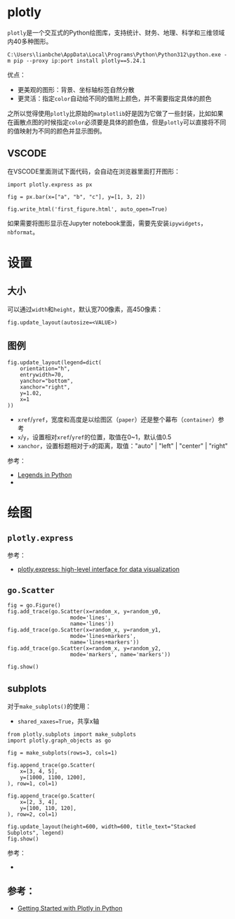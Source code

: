 #  plotly

`plotly`是一个交互式的Python绘图库，支持统计、财务、地理、科学和三维领域内40多种图形。

```
C:\Users\lianbche\AppData\Local\Programs\Python\Python312\python.exe -m pip --proxy ip:port install plotly==5.24.1
```

优点：

- 更美观的图形：背景、坐标轴标签自然分散
- 更灵活：指定`color`自动给不同的值附上颜色，并不需要指定具体的颜色

之所以觉得使用`plotly`比原始的`matplotlib`好是因为它做了一些封装，比如如果在画散点图的时候指定`color`必须要是具体的颜色值，但是`plotly`可以直接将不同的值映射为不同的颜色并显示图例。


## VSCODE

在VSCODE里面测试下面代码，会自动在浏览器里面打开图形：

```
import plotly.express as px

fig = px.bar(x=["a", "b", "c"], y=[1, 3, 2])

fig.write_html('first_figure.html', auto_open=True)
```

如果需要将图形显示在Jupyter notebook里面，需要先安装`ipywidgets`，`nbformat`。


# 设置

## 大小

可以通过`width`和`height`，默认宽700像素，高450像素：

```
fig.update_layout(autosize=<VALUE>)

```

## 图例

```
fig.update_layout(legend=dict(
    orientation="h",
    entrywidth=70,
    yanchor="bottom",
    xanchor="right",
    y=1.02,
    x=1
))
```

- `xref`/`yref`，宽度和高度是以绘图区（`paper`）还是整个幕布（`container`）参考
- `x`/`y`，设置相对`xref`/`yref`的位置，取值在0~1，默认值0.5
- `xanchor`，设置标题相对于`x`的距离，取值："auto" | "left" | "center" | "right"



参考：

- [Legends in Python](https://plot.ly/python/legend/)
- [](https://plotly.com/python/reference/layout/)


# 绘图

## `plotly.express`

参考：

- [plotly.express: high-level interface for data visualization](https://plotly.com/python-api-reference/plotly.express.html)


## `go.Scatter`

```
fig = go.Figure()
fig.add_trace(go.Scatter(x=random_x, y=random_y0,
                    mode='lines',
                    name='lines'))
fig.add_trace(go.Scatter(x=random_x, y=random_y1,
                    mode='lines+markers',
                    name='lines+markers'))
fig.add_trace(go.Scatter(x=random_x, y=random_y2,
                    mode='markers', name='markers'))

fig.show()
```

## subplots

对于`make_subplots()`的使用：

- `shared_xaxes=True`，共享x轴


```
from plotly.subplots import make_subplots
import plotly.graph_objects as go

fig = make_subplots(rows=3, cols=1)

fig.append_trace(go.Scatter(
    x=[3, 4, 5],
    y=[1000, 1100, 1200],
), row=1, col=1)

fig.append_trace(go.Scatter(
    x=[2, 3, 4],
    y=[100, 110, 120],
), row=2, col=1)

fig.update_layout(height=600, width=600, title_text="Stacked Subplots", legend)
fig.show()
```

参考：

- [](https://plot.ly/python/subplots/)

## 参考：

- [Getting Started with Plotly in Python](https://plot.ly/python/getting-started/)